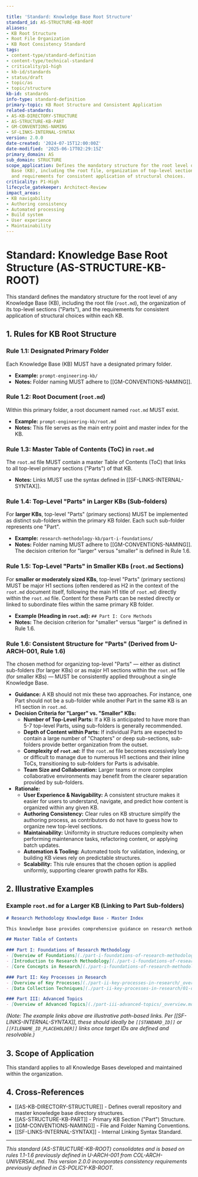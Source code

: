 ```yaml
---

title: 'Standard: Knowledge Base Root Structure'
standard_id: AS-STRUCTURE-KB-ROOT
aliases:
- KB Root Structure
- Root File Organization
- KB Root Consistency Standard
tags:
- content-type/standard-definition
- content-type/technical-standard
- criticality/p1-high
- kb-id/standards
- status/draft
- topic/as
- topic/structure
kb-id: standards
info-type: standard-definition
primary-topic: KB Root Structure and Consistent Application
related-standards:
- AS-KB-DIRECTORY-STRUCTURE
- AS-STRUCTURE-KB-PART
- GM-CONVENTIONS-NAMING
- SF-LINKS-INTERNAL-SYNTAX
version: 2.0.0
date-created: '2024-07-15T12:00:00Z'
date-modified: '2025-06-17T02:29:15Z'
primary_domain: AS
sub_domain: STRUCTURE
scope_application: Defines the mandatory structure for the root level of any Knowledge
  Base (KB), including the root file, organization of top-level sections ('Parts'),
  and requirements for consistent application of structural choices.
criticality: P1-High
lifecycle_gatekeeper: Architect-Review
impact_areas:
- KB navigability
- Authoring consistency
- Automated processing
- Build system
- User experience
- Maintainability
---
```

# Standard: Knowledge Base Root Structure (AS-STRUCTURE-KB-ROOT)

This standard defines the mandatory structure for the root level of any Knowledge Base (KB), including the root file (`root.md`), the organization of its top-level sections ("Parts"), and the requirements for consistent application of structural choices within each KB.

## 1. Rules for KB Root Structure

### Rule 1.1: Designated Primary Folder
Each Knowledge Base (KB) MUST have a designated primary folder.
*   **Example:** `prompt-engineering-kb/`
*   **Notes:** Folder naming MUST adhere to [[GM-CONVENTIONS-NAMING]].

### Rule 1.2: Root Document (`root.md`)
Within this primary folder, a root document named `root.md` MUST exist.
*   **Example:** `prompt-engineering-kb/root.md`
*   **Notes:** This file serves as the main entry point and master index for the KB.

### Rule 1.3: Master Table of Contents (ToC) in `root.md`
The `root.md` file MUST contain a master Table of Contents (ToC) that links to all top-level primary sections ("Parts") of that KB.
*   **Notes:** Links MUST use the syntax defined in [[SF-LINKS-INTERNAL-SYNTAX]].

### Rule 1.4: Top-Level "Parts" in Larger KBs (Sub-folders)
For **larger KBs**, top-level "Parts" (primary sections) MUST be implemented as distinct sub-folders within the primary KB folder. Each such sub-folder represents one "Part".
*   **Example:** `research-methodology-kb/part-i-foundations/`
*   **Notes:** Folder naming MUST adhere to [[GM-CONVENTIONS-NAMING]]. The decision criterion for "larger" versus "smaller" is defined in Rule 1.6.

### Rule 1.5: Top-Level "Parts" in Smaller KBs (`root.md` Sections)
For **smaller or moderately sized KBs**, top-level "Parts" (primary sections) MUST be major H1 sections (often rendered as H2 in the context of the `root.md` document itself, following the main H1 title of `root.md`) directly within the `root.md` file. Content for these Parts can be nested directly or linked to subordinate files within the same primary KB folder.
*   **Example (Heading in `root.md`):** `## Part I: Core Methods`
*   **Notes:** The decision criterion for "smaller" versus "larger" is defined in Rule 1.6.

### Rule 1.6: Consistent Structure for "Parts" (Derived from U-ARCH-001, Rule 1.6)
The chosen method for organizing top-level "Parts" — either as distinct sub-folders (for larger KBs) or as major H1 sections within the `root.md` file (for smaller KBs) — MUST be consistently applied throughout a single Knowledge Base.
*   **Guidance:** A KB should not mix these two approaches. For instance, one Part should not be a sub-folder while another Part in the same KB is an H1 section in `root.md`.
*   **Decision Criteria for "Larger" vs. "Smaller" KBs:**
    *   **Number of Top-Level Parts:** If a KB is anticipated to have more than 5-7 top-level Parts, using sub-folders is generally recommended.
    *   **Depth of Content within Parts:** If individual Parts are expected to contain a large number of "Chapters" or deep sub-sections, sub-folders provide better organization from the outset.
    *   **Complexity of `root.md`:** If the `root.md` file becomes excessively long or difficult to manage due to numerous H1 sections and their inline ToCs, transitioning to sub-folders for Parts is advisable.
    *   **Team Size and Collaboration:** Larger teams or more complex collaborative environments may benefit from the clearer separation provided by sub-folders.
*   **Rationale:** 
    *   **User Experience & Navigability:** A consistent structure makes it easier for users to understand, navigate, and predict how content is organized within any given KB.
    *   **Authoring Consistency:** Clear rules on KB structure simplify the authoring process, as contributors do not have to guess how to organize new top-level sections.
    *   **Maintainability:** Uniformity in structure reduces complexity when performing maintenance tasks, refactoring content, or applying batch updates.
    *   **Automation & Tooling:** Automated tools for validation, indexing, or building KB views rely on predictable structures.
    *   **Scalability:** This rule ensures that the chosen option is applied uniformly, supporting clearer growth paths for KBs.

## 2. Illustrative Examples

### Example `root.md` for a Larger KB (Linking to Part Sub-folders)

```markdown
# Research Methodology Knowledge Base - Master Index

This knowledge base provides comprehensive guidance on research methodologies...

## Master Table of Contents

### Part I: Foundations of Research Methodology
- [Overview of Foundations](./part-i-foundations-of-research-methodology/_overview.md)
- [Introduction to Research Methodology](./part-i-foundations-of-research-methodology/01-introduction-to-research-methodology.md)
- [Core Concepts in Research](./part-i-foundations-of-research-methodology/02-core-concepts-in-research.md)

### Part II: Key Processes in Research
- [Overview of Key Processes](./part-ii-key-processes-in-research/_overview.md)
- [Data Collection Techniques](./part-ii-key-processes-in-research/01-data-collection-techniques.md)

### Part III: Advanced Topics
- [Overview of Advanced Topics](./part-iii-advanced-topics/_overview.md)
```
*(Note: The example links above are illustrative path-based links. Per [[SF-LINKS-INTERNAL-SYNTAX]], these should ideally be `[[STANDARD_ID]]` or `[[FILENAME_ID_PLACEHOLDER]]` links once target IDs are defined and resolvable.)*

## 3. Scope of Application

This standard applies to all Knowledge Bases developed and maintained within the organization.

## 4. Cross-References
- [[AS-KB-DIRECTORY-STRUCTURE]] - Defines overall repository and master knowledge base directory structures.
- [[AS-STRUCTURE-KB-PART]] - Primary KB Section ("Part") Structure.
- [[GM-CONVENTIONS-NAMING]] - File and Folder Naming Conventions.
- [[SF-LINKS-INTERNAL-SYNTAX]] - Internal Linking Syntax Standard.

---
*This standard (AS-STRUCTURE-KB-ROOT) consolidates and is based on rules 1.1-1.6 previously defined in U-ARCH-001 from COL-ARCH-UNIVERSAL.md. This version 2.0.0 incorporates consistency requirements previously defined in CS-POLICY-KB-ROOT.*
